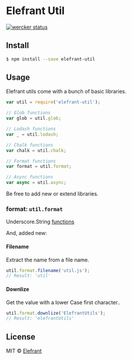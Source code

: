 # Elefrant Util

[![wercker status](https://app.wercker.com/status/abf296cb1fad2ac7c4f47e7eb56784c4/s/master "wercker status")](https://app.wercker.com/project/bykey/abf296cb1fad2ac7c4f47e7eb56784c4)

## Install

```sh
$ npm install --save elefrant-util
```


## Usage

Elefrant utils come with a bunch of basic libraries.

```js
var util = require('elefrant-util');

// Glob functions
var glob = util.glob;

// Lodash functions
var _ = util.lodash;

// Chalk functions
var chalk = util.chalk;

// Format functions
var format = util.format;

// Async functions
var async = util.async;
```

Be free to add new or extend libraries.


### format: `util.format`

Underscore.String [functions](https://github.com/epeli/underscore.string)

And, added new:

#### Filename

Extract the name from a file name.

```js
util.format.filename('util.js');
// Result: 'util'
```

#### Downlize

Get the value with a lower Case first character..

```js
util.format.downlize('ElefrantUtils');
// Result: 'elefrantUtils'
```

## License

MIT © [Elefrant](http://elefrant.com/#/license)
